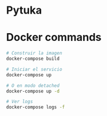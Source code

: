 # Pytuka

# Docker commands


```bash
# Construir la imagen
docker-compose build

# Iniciar el servicio
docker-compose up

# O en modo detached
docker-compose up -d

# Ver logs
docker-compose logs -f
```